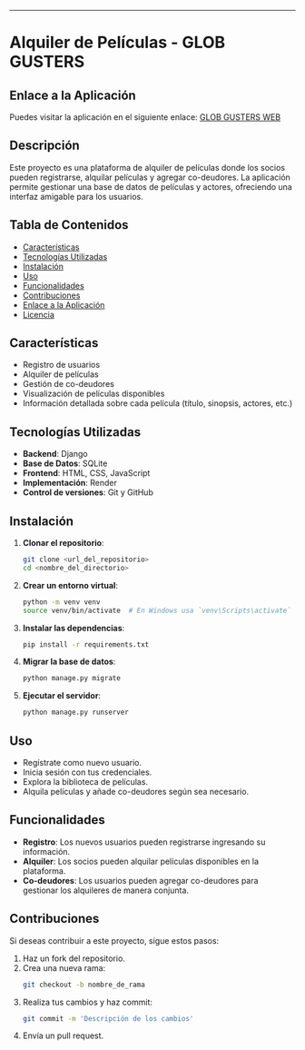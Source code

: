 ---

# Alquiler de Películas - GLOB GUSTERS

## Enlace a la Aplicación

Puedes visitar la aplicación en el siguiente enlace: [GLOB GUSTERS WEB](https://movies-crud-iivw.onrender.com/)

## Descripción

Este proyecto es una plataforma de alquiler de películas donde los socios pueden registrarse, alquilar películas y agregar co-deudores. La aplicación permite gestionar una base de datos de películas y actores, ofreciendo una interfaz amigable para los usuarios.

## Tabla de Contenidos

- [Características](#características)
- [Tecnologías Utilizadas](#tecnologías-utilizadas)
- [Instalación](#instalación)
- [Uso](#uso)
- [Funcionalidades](#funcionalidades)
- [Contribuciones](#contribuciones)
- [Enlace a la Aplicación](#enlace-a-la-aplicación)
- [Licencia](#licencia)

## Características

- Registro de usuarios
- Alquiler de películas
- Gestión de co-deudores
- Visualización de películas disponibles
- Información detallada sobre cada película (título, sinopsis, actores, etc.)

## Tecnologías Utilizadas

- **Backend**: Django
- **Base de Datos**: SQLite
- **Frontend**: HTML, CSS, JavaScript
- **Implementación**: Render
- **Control de versiones**: Git y GitHub

## Instalación

1. **Clonar el repositorio**:
   ```bash
   git clone <url_del_repositorio>
   cd <nombre_del_directorio>
   ```

2. **Crear un entorno virtual**:
   ```bash
   python -m venv venv
   source venv/bin/activate  # En Windows usa `venv\Scripts\activate`
   ```

3. **Instalar las dependencias**:
   ```bash
   pip install -r requirements.txt
   ```

4. **Migrar la base de datos**:
   ```bash
   python manage.py migrate
   ```

5. **Ejecutar el servidor**:
   ```bash
   python manage.py runserver
   ```

## Uso

- Regístrate como nuevo usuario.
- Inicia sesión con tus credenciales.
- Explora la biblioteca de películas.
- Alquila películas y añade co-deudores según sea necesario.

## Funcionalidades

- **Registro**: Los nuevos usuarios pueden registrarse ingresando su información.
- **Alquiler**: Los socios pueden alquilar películas disponibles en la plataforma.
- **Co-deudores**: Los usuarios pueden agregar co-deudores para gestionar los alquileres de manera conjunta.

## Contribuciones

Si deseas contribuir a este proyecto, sigue estos pasos:

1. Haz un fork del repositorio.
2. Crea una nueva rama:
   ```bash
   git checkout -b nombre_de_rama
   ```
3. Realiza tus cambios y haz commit:
   ```bash
   git commit -m 'Descripción de los cambios'
   ```
4. Envía un pull request.



